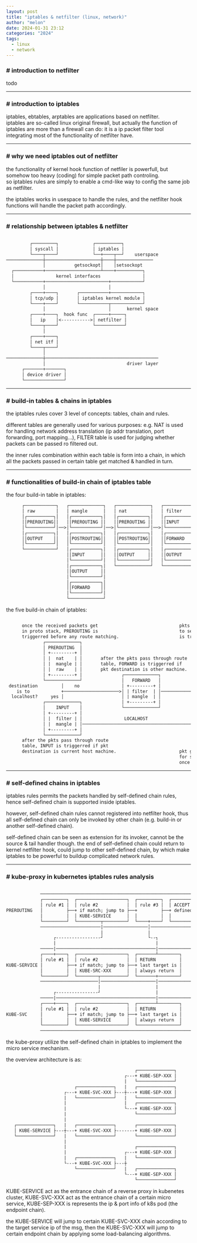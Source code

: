 ```yaml
---
layout: post
title: "iptables & netfilter (linux, network)"
author: "melon"
date: 2024-01-31 23:12
categories: "2024"
tags:
  - linux
  - network
---
```


### # introduction to netfilter
todo

<hr>

### # introduction to iptables
iptables, ebtables, arptables are applications based on netfilter.  
iptables are so-called linux original firewall, but actually the function of iptables
are more than a firewall can do: it is a ip packet filter tool integrating most
of the functionality of netfilter have.

<hr>

### # why we need iptables out of netfilter
the functionality of kernel hook function of netfiler is powerfull, but somehow too heavy
(coding) for simple packet path controling.  
so iptables rules are simply to enable a cmd-like way to config the same job as netfilter.

the iptables works in usespace to handle the rules, and the netfilter hook functions will
handle the packet path accordingly.

<hr>

### # relationship between iptables & netfilter 
```txt

         ┌─────────┐             ┌──────────┐
         │ syscall │             │ iptables │
         └────┬────┘             └──+────┬──┘    userspace
──────────────┼─────────────────────┼────┼──────────────
              │           getsockopt│    │setsockopt
  ┌───────────+─────────────────────┴────+──────────┐
  │                kernel interfaces                │
  └───────────+────────────────────────+────────────┘
              │                        │
         ┌────+────┐       ┌───────────+────────────┐
         │ tcp/udp │       │ iptables kernel module │
         └────+────┘       └───────────┬────────────┘
              │                        │      kernel space
         ┌────+────┐  hook func  ┌─────+─────┐
         │   ip    │<----------->│ netfilter │
         └────┬────┘             └───────────┘
              │
         ┌────+────┐
         │ net itf │
         └────┬────┘
              │
──────────────┼───────────────────────────────────────────
              │                               driver layer
      ┌───────+───────┐
      │ device driver │
      └───────────────┘
```

<hr>

### # build-in tables & chains in iptables
the iptables rules cover 3 level of concepts: tables, chain and rules.

different tables are generally used for various purposes:
e.g. NAT is used for handling network address translation (ip addr translation, port forwarding, port mapping\...),
FILTER table is used for judging whether packets can be passed ro filtered out.

the inner rules combination within each table is form into a chain, in which all the packets
passed in certain table get matched & handled in turn.

<hr>

### # functionalities of build-in chain of iptables table
the four build-in table in iptables:
```txt
      ┌────────────┐   ┌─────────────┐   ┌─────────────┐   ┌─────────────┐
      │ raw        │   │ mangle      │   │ nat         │   │ filter      │
      │┌──────────┐│   │┌───────────┐│   │┌───────────┐│   │┌───────────┐│
      ││PREROUTING││   ││PREROUTING ││   ││PREROUTING ││   ││INPUT      ││
      │└──────────┘│──>│└───────────┘│──>│└───────────┘│──>│└───────────┘│
      │┌──────────┐│   │┌───────────┐│   │┌───────────┐│   │┌───────────┐│
      ││OUTPUT    ││   ││POSTROUTING││   ││POSTROUTING││   ││FORWARD    ││
      │└──────────┘│   │└───────────┘│   │└───────────┘│   │└───────────┘│
      └────────────┘   │┌───────────┐│   │┌───────────┐│   │┌───────────┐│
                       ││INPUT      ││   ││OUTPUT     ││   ││OUTPUT     ││
                       │└───────────┘│   │└───────────┘│   │└───────────┘│
                       │┌───────────┐│   └─────────────┘   └─────────────┘
                       ││OUTPUT     ││
                       │└───────────┘│
                       │┌───────────┐│
                       ││FORWARD    ││
                       │└───────────┘│
                       └─────────────┘
```

the five build-in chain of iptables:
```txt

      once the received packets get                               pkts generated by localhost pend
      in proto stack, PREROUTING is                               to send or redirection, PREROUTING
      triggerred before any route matching.                       is triggerred after routing judgement.
              ┌─────────────┐                                               ┌─────────────┐
              │ PREROUTING  │                                               │ POSTROUTING │
              │ +---------+ │                                               │ +---------+ │
              │ |  nat    | │       after the pkts pass through route       │ |  nat    | │
              │ |  mangle | │       table, FORWARD is triggerred if         │ |  mangle | │
              │ |  raw    | │       pkt destination is other machine.       │ |  raw    | │
              │ +---------+ │               ┌─────────────┐                 │ +---------+ │
              └─────────────┘               │   FORWARD   │                 └─────────────┘
 destination         │    no                │ +---------+ │                    │   │
    is to            +─────────────────────>│ | filter  | │────────────────────┘   │
  localhost?     yes │                      │ | mangle  | │                        │
              ┌─────────────┐               │ +---------+ │                 ┌─────────────┐
              │    INPUT    │               └─────────────┘                 │   OUTPUT    │
              │ +---------+ │                                               │ +---------+ │
              │ |  filter | │                LOCALHOST                      │ | filter  | │
              │ |  mangle | │───────────────────────────────────────────────│ | nat     | │
              │ +---------+ │                                               │ | mangle  | │
              └─────────────┘                                               │ | raw     | │
      after the pkts pass through route                                     │ +---------+ │
      table, INPUT is triggerred if pkt                                     └─────────────┘
      destination is current host machine.                        pkt generated by localhost pend
                                                                  for send, OUTPUT is triggerred
                                                                  once pkt get in proto stack.
```

<hr>

### # self-defined chains in iptables
iptables rules permits the packets handled by self-defined chain rules, hence self-defined
chain is supported inside iptables.

however, self-defined chain rules cannot registered into netfilter hook, thus all self-defined
chain can only be invoked by other chain (e.g. build-in or another self-defined chain).

self-defined chain can be seen as extension for its invoker, cannot be the source & tail handler though.
the end of self-defined chain could return to kernel netfilter hook, could jump to other self-defined
chain, by which make iptables to be powerful to buildup complicated network rules.

<hr>

### # kube-proxy in kubernetes iptables rules analysis
```txt

             ──────────────────────────────────────────────────────────────────────
             ┌─────────┐  ┌───────────────────┐  ┌─────────┐  ┌───────────────────┐
             │ rule #1 │  │ rule #2           │  │ rule #3 │  │ ACCEPT            │
PREROUTING   │         ├──+ if match; jump to ├──+         ├──+ defined by policy │
             │         │  │ KUBE-SERVICE      │  │         │  │                   │
             └─────────┘  └─────────┬─────────┘  └────+────┘  └───────────────────┘
             ───────────────────────|─────────────────│────────────────────────────
                                    |                 |
                  ┌-----------------┘                 └--┐
                  |                                      |
             ─────|──────────────────────────────────────|─────────────────────────
             ┌────+────┐  ┌───────────────────┐  ┌───────┴────────┐
             │ rule #1 │  │ rule #2           │  │ RETURN         │
KUBE-SERVICE │         ├──+ if match; jump to ├──+ last target is │
             │         │  │ KUBE-SRC-XXX      │  │ always return  │
             └─────────┘  └────────┬──────────┘  └───────+────────┘
             ──────────────────────|─────────────────────|─────────────────────────
                                   |                     |
                  ┌----------------┘                     |
             ─────|──────────────────────────────────────|─────────────────────────
             ┌────+────┐  ┌───────────────────┐  ┌───────┴────────┐
             │ rule #1 │  │ rule #2           │  │ RETURN         │
KUBE-SVC     │         ├──+ if match; jump to ├──+ last target is │
             │         │  │ KUBE-SERVICE      │  │ always return  │
             └─────────┘  └───────────────────┘  └────────────────┘
             ──────────────────────────────────────────────────────────────────────
```
the kube-proxy utilize the self-defined chain in iptables to implement the micro service mechanism.

the overview architecture is as:
```txt
                                                 ┌──────────────┐
                                             ┌---+ KUBE-SEP-XXX │
                                             |   └──────────────┘
                          ┌──────────────┐   |   ┌──────────────┐
                      ┌---+ KUBE-SVC-XXX ├---┼---+ KUBE-SEP-XXX │
                      |   └──────────────┘   |   └──────────────┘
                      |                      |   ┌──────────────┐
                      |                      └---+ KUBE-SEP-XXX │
                      |                          └──────────────┘
                      |                         
   ┌──────────────┐   |   ┌──────────────┐       ┌──────────────┐
   │ KUBE-SERVICE ├---┼---+ KUBE-SVC-XXX ├-------+ KUBE-SEP-XXX │
   └──────────────┘   |   └──────────────┘       └──────────────┘
                      |                         
                      |                          ┌──────────────┐
                      |                      ┌---+ KUBE-SEP-XXX │
                      |   ┌──────────────┐   |   └──────────────┘
                      └---+ KUBE-SVC-XXX ├---┼
                          └──────────────┘   |   ┌──────────────┐
                                             └---+ KUBE-SEP-XXX │
                                                 └──────────────┘
```
KUBE-SERVICE act as the entrance chain of a reverse proxy in kubenetes cluster,
KUBE-SVC-XXX act as the entrance chain of a certain micro service,
KUBE-SEP-XXX is represents the ip & port info of k8s pod (the endpoint chain).

the KUBE-SERVICE will jump to certain KUBE-SVC-XXX chain according to the target service ip
of the msg, then the KUBE-SVC-XXX will jump to certain endpoint chain by applying some
load-balancing algorithms.
